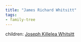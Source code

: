 ```yaml
---
title: "James Richard Whitsitt"
tags:
- family-tree
---
```


children: [Joseph Killelea Whitsitt](Joseph%20Killelea%20Whitsitt.md)